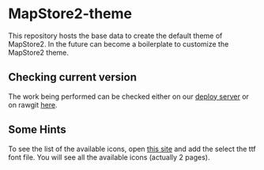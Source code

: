 # MapStore2-theme

This repository hosts the base data to create the default theme of MapStore2. 
In the future can become a boilerplate to customize the MapStore2 theme. 

## Checking current version

The work being performed can be checked either on our [deploy server](http://lf.mapstore2.geo-solutions.it/samples/) or on rawgit [here](https://cdn.rawgit.com/geosolutions-it/MapStore2-theme/master/samples/index.html). 

## Some Hints

To see the list of the available icons, open [this site](http://bluejamesbond.github.io/CharacterMap/) and add the select the ttf font file. You will see all the available icons (actually 2 pages).
